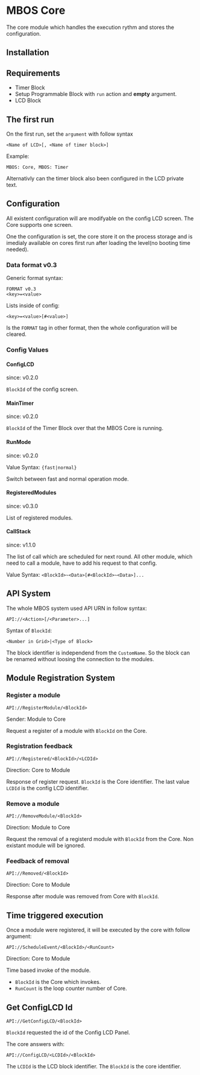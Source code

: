 # MBOS Core
The core module which handles the execution rythm and stores the configuration.

## Installation
## Requirements
* Timer Block
 * Setup Programmable Block with `run` action and **empty** argument.
* LCD Block

## The first run
On the first run, set the `argument` with follow syntax

    <Name of LCD>[, <Name of timer block>]
    
 Example:
 
    MBOS: Core, MBOS: Timer

Alternativly can the timer block also been configured in the LCD private text.

## Configuration
All existent configuration will are modifyable on the config LCD screen.
The Core supports one screen.

One the configuration is set, the core store it on the process storage and is
imedialy available on cores first run after loading the level(no booting time
needed).

### Data format v0.3
Generic format syntax:

    FORMAT v0.3
    <key>=<value>
    
Lists inside of config:

    <key>=<value>[#<value>]
    
Is the `FORMAT` tag in other format, then the whole configuration will be
cleared.

### Config Values
#### ConfigLCD 
since: v0.2.0 

`BlockId` of the config screen. 

#### MainTimer 
since: v0.2.0 

`BlockId` of the Timer Block over that the MBOS Core is running. 

#### RunMode 
since: v0.2.0 

Value Syntax: `{fast|normal}` 

Switch between fast and normal operation mode. 

#### RegisteredModules 
since: v0.3.0 

List of registered modules. 

#### CallStack
since: v1.1.0

The list of call which are scheduled for next round. 
All other module, which need to call a module, have to add his request to that config.

Value Syntax: `<BlockId>~<Data>[#<BlockId>~<Data>]...`

## API System
The whole MBOS system used API URN in follow syntax:

    API://<Action>[/<Parameter>...]
    
Syntax of `BlockId`:

    <Number in Grid>|<Type of Block>
    
The block identifier is independend from the `CustomName`. So the block
can be renamed without loosing the connection to the modules.

## Module Registration System
### Register a module

    API://RegisterModule/<BlockId> 

Sender: Module to Core 

Request a register of a module with `BlockId` on the Core. 

### Registration feedback

    API://Registered/<BlockId>/<LCDId>
     
Direction: Core to Module 

Response of register request. `BlockId` is the Core identifier. The
last value `LCDId` is the config LCD identifier. 

### Remove a module

    API://RemoveModule/<BlockId>
     
Direction: Module to Core
 
Request the removal of a registerd module with `BlockId` from the Core.
Non existant module will be ignored. 

### Feedback of removal

    API://Removed/<BlockId>
 
Direction: Core to Module 

Response after module was removed from Core with `BlockId`. 

## Time triggered execution
Once a module were registered, it will be executed by the core with follow
argument:

    API://ScheduleEvent/<BlockId>/<RunCount>
    
Direction: Core to Module 

Time based invoke of the module. 

* `BlockId` is the Core which invokes. 
* `RunCount` is the loop counter number of Core.

## Get ConfigLCD Id

    API://GetConfigLCD/<BlockId>
    
`BlockId` requested the id of the Config LCD Panel.

The core answers with:

    API://ConfigLCD/<LCDId>/<BlockId>
    
The `LCDId` is the LCD block identifier. The `BlockId` is the core identifier.